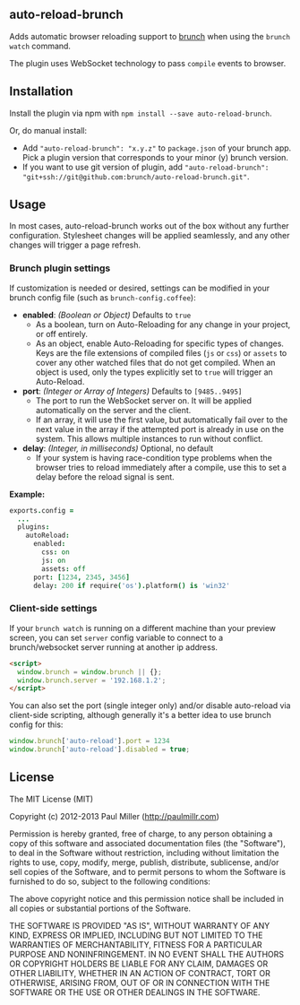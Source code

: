 ## auto-reload-brunch
Adds automatic browser reloading support to
[brunch](http://brunch.io) when using the `brunch watch` command.

The plugin uses WebSocket technology to pass `compile` events to browser.

## Installation
Install the plugin via npm with `npm install --save auto-reload-brunch`.

Or, do manual install:

* Add `"auto-reload-brunch": "x.y.z"` to `package.json` of your brunch app.
  Pick a plugin version that corresponds to your minor (y) brunch version.
* If you want to use git version of plugin, add
`"auto-reload-brunch": "git+ssh://git@github.com:brunch/auto-reload-brunch.git"`.

## Usage
In most cases, auto-reload-brunch works out of the box without any further
configuration. Stylesheet changes will be applied seamlessly, and any other
changes will trigger a page refresh.

### Brunch plugin settings
If customization is needed or desired, settings can be modified in your brunch
config file (such as `brunch-config.coffee`):

* __enabled__: _(Boolean or Object)_ Defaults to `true`
    * As a boolean, turn on Auto-Reloading for any change in your project, or
      off entirely.
    * As an object, enable Auto-Reloading for specific types of changes. Keys
      are the file extensions of compiled files (`js` or `css`) or `assets` to
      cover any other watched files that do not get compiled. When an object is
      used, only the types explicitly set to `true` will trigger an Auto-Reload.
* __port__: _(Integer or Array of Integers)_ Defaults to `[9485..9495]`
    * The port to run the WebSocket server on. It will be applied automatically
      on the server and the client.
    * If an array, it will use the first value, but automatically fail over to
      the next value in the array if the attempted port is already in use on the
      system. This allows multiple instances to run without conflict.
* __delay__: _(Integer, in milliseconds)_ Optional, no default
    * If your system is having race-condition type problems when the browser
      tries to reload immediately after a compile, use this to set a delay
      before the reload signal is sent.

**Example:**
```coffeescript
exports.config =
  ...
  plugins:
    autoReload:
      enabled:
        css: on
        js: on
        assets: off
      port: [1234, 2345, 3456]
      delay: 200 if require('os').platform() is 'win32'
```

### Client-side settings
If your `brunch watch` is running on a different machine than your
preview screen, you can set `server` config variable to connect to a
brunch/websocket server running at another ip address.

```html
<script>
  window.brunch = window.brunch || {};
  window.brunch.server = '192.168.1.2';
</script>
```

You can also set the port (single integer only) and/or disable auto-reload
via client-side scripting, although generally it's a better idea to use
brunch config for this:

```javascript
window.brunch['auto-reload'].port = 1234
window.brunch['auto-reload'].disabled = true;
```

## License

The MIT License (MIT)

Copyright (c) 2012-2013 Paul Miller (http://paulmillr.com)

Permission is hereby granted, free of charge, to any person obtaining a copy
of this software and associated documentation files (the "Software"), to deal
in the Software without restriction, including without limitation the rights
to use, copy, modify, merge, publish, distribute, sublicense, and/or sell
copies of the Software, and to permit persons to whom the Software is
furnished to do so, subject to the following conditions:

The above copyright notice and this permission notice shall be included in
all copies or substantial portions of the Software.

THE SOFTWARE IS PROVIDED "AS IS", WITHOUT WARRANTY OF ANY KIND, EXPRESS OR
IMPLIED, INCLUDING BUT NOT LIMITED TO THE WARRANTIES OF MERCHANTABILITY,
FITNESS FOR A PARTICULAR PURPOSE AND NONINFRINGEMENT. IN NO EVENT SHALL THE
AUTHORS OR COPYRIGHT HOLDERS BE LIABLE FOR ANY CLAIM, DAMAGES OR OTHER
LIABILITY, WHETHER IN AN ACTION OF CONTRACT, TORT OR OTHERWISE, ARISING FROM,
OUT OF OR IN CONNECTION WITH THE SOFTWARE OR THE USE OR OTHER DEALINGS IN
THE SOFTWARE.
